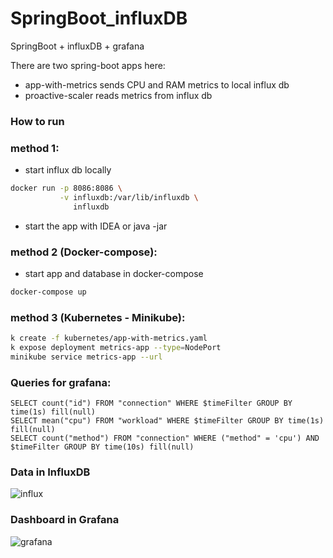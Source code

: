 # SpringBoot_influxDB
SpringBoot + influxDB + grafana

There are two spring-boot apps here:
* app-with-metrics
    sends CPU and RAM metrics to local influx db
* proactive-scaler
    reads metrics from influx db 

### How to run
### method 1:

* start influx db locally
```bash
docker run -p 8086:8086 \
           -v influxdb:/var/lib/influxdb \
              influxdb
```

* start the app with IDEA or java -jar

### method 2 (Docker-compose):

* start app and database in docker-compose
```bash
docker-compose up

```

### method 3 (Kubernetes - Minikube):
```bash
k create -f kubernetes/app-with-metrics.yaml
k expose deployment metrics-app --type=NodePort
minikube service metrics-app --url
```

### Queries for grafana:
```
SELECT count("id") FROM "connection" WHERE $timeFilter GROUP BY time(1s) fill(null)
SELECT mean("cpu") FROM "workload" WHERE $timeFilter GROUP BY time(1s) fill(null)
SELECT count("method") FROM "connection" WHERE ("method" = 'cpu') AND $timeFilter GROUP BY time(10s) fill(null)
```

<h3>Data in InfluxDB</h3>
<img src="https://pp.vk.me/c638331/v638331767/bfde/QnsfkyVDEGg.jpg" alt="influx" />

<h3>Dashboard in Grafana</h3>
<img src="https://pp.vk.me/c638331/v638331767/bfd6/CCIxqKysD8U.jpg" alt="grafana" />


